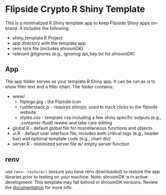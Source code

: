 # Flipside Crypto R Shiny Template

This is a minimalized R Shiny template app to keep Flipside Shiny apps on-brand. It includes the following:

-   shiny_template R Project
-   app directory with the template app
-   renv lock file (includes shroomDK)
-   relevant gitignores (e.g., ignoring api_key.txt for shroomDK)

## App

The app folder serves as your template R Shiny app. It can be run as is to show filler text and a filler chart. The folder contains:

-   www/
    -   fliplogo.jpg - the Flipside icon
    -   rudderstack.js - requires shinyjs; used to track clicks to the flipside website
    -   styles.css - template css including a few shiny specific outputs (e.g., .container-fluid) review and take care editing
-   global.R - default global file for miscellaneous functions and objects.
-   ui.R - default user interface file, includes both critical tags (e.g., header bar) and optional template code (e.g., chart div)
-   server.R - minimized server file w/ empty server function

## renv

use `renv::restore()` (ensure you have renv downloaded) to restore the app libraries prior to testing on your machine. Note: shroomDK is in active development. This template may fall behind in shroomDK versions. Review the [documentation](https://github.com/FlipsideCrypto/sdk/tree/main/r/shroomDK) for more info.
